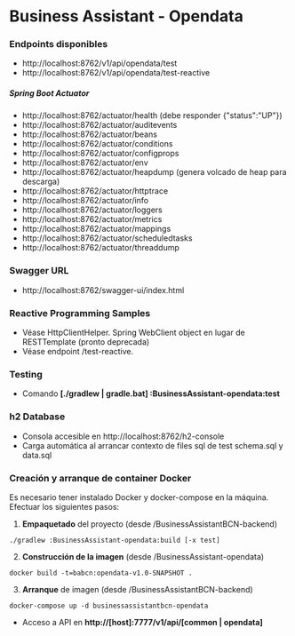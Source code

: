 
# Business Assistant - Opendata

### Endpoints disponibles

- http<nolink>://localhost:8762/v1/api/opendata/test
- http<nolink>://localhost:8762/v1/api/opendata/test-reactive

##### Spring Boot Actuator

- http<nolink>://localhost:8762/actuator/health (debe responder {"status":"UP"})
- http<nolink>://localhost:8762/actuator/auditevents
- http<nolink>://localhost:8762/actuator/beans
- http<nolink>://localhost:8762/actuator/conditions
- http<nolink>://localhost:8762/actuator/configprops
- http<nolink>://localhost:8762/actuator/env
- http<nolink>://localhost:8762/actuator/heapdump (genera volcado de heap para descarga)
- http<nolink>://localhost:8762/actuator/httptrace
- http<nolink>://localhost:8762/actuator/info
- http<nolink>://localhost:8762/actuator/loggers
- http<nolink>://localhost:8762/actuator/metrics
- http<nolink>://localhost:8762/actuator/mappings
- http<nolink>://localhost:8762/actuator/scheduledtasks
- http<nolink>://localhost:8762/actuator/threaddump

### Swagger URL

- http://localhost:8762/swagger-ui/index.html

### Reactive Programming Samples

- Véase HttpClientHelper. Spring WebClient object en lugar de RESTTemplate (pronto deprecada)
- Véase endpoint /test-reactive.

### Testing

- Comando <b>[./gradlew | gradle.bat] :BusinessAssistant-opendata:test </b>

### h2 Database

- Consola accesible en http://localhost:8762/h2-console
- Carga automática al arrancar contexto de files sql de test schema.sql y data.sql

### Creación y arranque de container Docker

Es necesario tener instalado Docker y docker-compose en la máquina. Efectuar los siguientes pasos:

1. **Empaquetado** del proyecto (desde /BusinessAssistantBCN-backend)

```
./gradlew :BusinessAssistant-opendata:build [-x test]
```

2. **Construcción de la imagen** (desde /BusinessAssistant-opendata)
```
docker build -t=babcn:opendata-v1.0-SNAPSHOT .
```

3. **Arranque** de imagen (desde /BusinessAssistantBCN-backend)

```
docker-compose up -d businessassistantbcn-opendata
```

* Acceso a API en **http://[host]:7777/v1/api/[common | opendata]**

